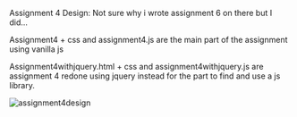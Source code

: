 Assignment 4 Design: Not sure why i wrote assignment 6 on there but I did...


Assignment4 + css and assignment4.js are the main part of the assignment using vanilla js

Assignment4withjquery.html + css and assignment4withjquery.js are assignment 4 redone using jquery instead for the part to find and use a js library.


![assignment4design](https://user-images.githubusercontent.com/97048406/153096619-0fc6fc3d-5a0f-4195-961d-7296c2a2cf65.jpg)
